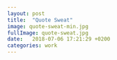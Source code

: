 ```yaml
---
layout: post
title:  "Quote Sweat"
image: quote-sweat-min.jpg
fullImage: quote-sweat.jpg
date:   2018-07-06 17:21:29 +0200
categories: work
---
```

